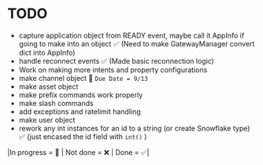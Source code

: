 # TODO

- capture application object from READY event, maybe call it AppInfo if going to make into an object :white_check_mark: (Need to make GatewayManager convert dict into AppInfo)
- handle reconnect events :white_check_mark: (Made basic reconnection logic)
- Work on making more intents and property configurations
- make channel object :large_orange_diamond: `Due Date = 9/13`
- make asset object
- make prefix commands work properly
- make slash commands
- add exceptions and ratelimit handling
- make user object
- rework any int instances for an id to a string (or create Snowflake type) :white_check_mark: (just encased the id field with `int()` )

|In progress = :large_orange_diamond: | Not done = :x: | Done = :white_check_mark:|